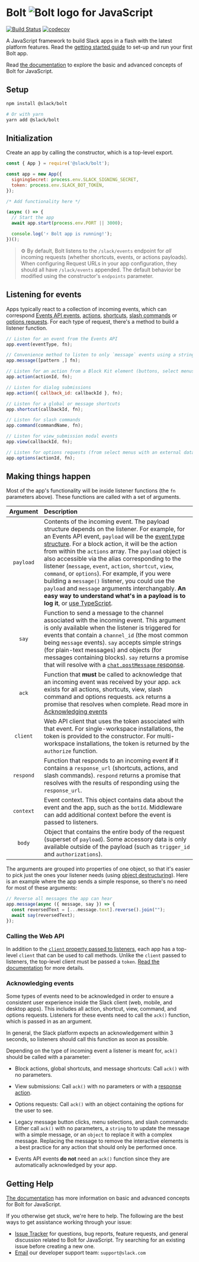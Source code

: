 # Bolt ![Bolt logo](docs/assets/bolt-logo.svg) for JavaScript

[![Build Status](https://travis-ci.org/slackapi/bolt-js.svg?branch=master)](https://travis-ci.org/slackapi/bolt-js)
[![codecov](https://codecov.io/gh/slackapi/bolt/branch/master/graph/badge.svg)](https://codecov.io/gh/slackapi/bolt-js)

A JavaScript framework to build Slack apps in a flash with the latest platform features. Read the [getting started guide](https://slack.dev/bolt-js/tutorial/getting-started) to set-up and run your first Bolt app.

Read [the documentation](https://slack.dev/bolt-js) to explore the basic and advanced concepts of Bolt for JavaScript.

## Setup

```bash
npm install @slack/bolt

# Or with yarn
yarn add @slack/bolt
```

## Initialization

Create an app by calling the constructor, which is a top-level export.

```js
const { App } = require('@slack/bolt');

const app = new App({
  signingSecret: process.env.SLACK_SIGNING_SECRET,
  token: process.env.SLACK_BOT_TOKEN,
});

/* Add functionality here */

(async () => {
  // Start the app
  await app.start(process.env.PORT || 3000);

  console.log('⚡️ Bolt app is running!');
})();
```

> ⚙️ By default, Bolt listens to the `/slack/events` endpoint for *all* incoming requests (whether shortcuts, events, or actions payloads). When configuring Request URLs in your app configuration, they should all have `/slack/events` appended. The default behavior be modified using the constructor's `endpoints` parameter.

## Listening for events

Apps typically react to a collection of incoming events, which can correspond [Events API events](https://api.slack.com/events-api), [actions](https://api.slack.com/interactivity/components), [shortcuts](https://api.slack.com/interactivity/shortcuts), [slash commands](https://api.slack.com/interactivity/slash-commands) or [options requests](https://api.slack.com/reference/block-kit/block-elements#external_select). For each type of
request, there's a method to build a listener function.

```js
// Listen for an event from the Events API
app.event(eventType, fn);

// Convenience method to listen to only `message` events using a string or RegExp
app.message([pattern ,] fn);

// Listen for an action from a Block Kit element (buttons, select menus, date pickers, etc)
app.action(actionId, fn);

// Listen for dialog submissions
app.action({ callback_id: callbackId }, fn);

// Listen for a global or message shortcuts
app.shortcut(callbackId, fn);

// Listen for slash commands
app.command(commandName, fn);

// Listen for view_submission modal events
app.view(callbackId, fn);

// Listen for options requests (from select menus with an external data source)
app.options(actionId, fn);
```

## Making things happen

Most of the app's functionality will be inside listener functions (the `fn` parameters above). These functions are called with a set of arguments.

| Argument  | Description  |
| :---: | :--- |
| `payload` | Contents of the incoming event. The payload structure depends on the listener. For example, for an Events API event, `payload` will be the [event type structure](https://api.slack.com/events-api#event_type_structure). For a block action, it will be the action from within the `actions` array. The `payload` object is also accessible via the alias corresponding to the listener (`message`, `event`, `action`, `shortcut`, `view`, `command`, or `options`). For example, if you were building a `message()` listener, you could use the `payload` and `message` arguments interchangably. **An easy way to understand what's in a payload is to log it**, or [use TypeScript](https://slack.dev/bolt-js/tutorial/using-typescript). |
| `say` | Function to send a message to the channel associated with the incoming event. This argument is only available when the listener is triggered for events that contain a `channel_id` (the most common being `message` events). `say` accepts simple strings (for plain-text messages) and objects (for messages containing blocks). `say` returns a promise that will resolve with a [`chat.postMessage` response](https://api.slack.com/methods/chat.postMessage).
| `ack` | Function that **must** be called to acknowledge that an incoming event was received by your app. `ack` exists for all actions, shortcuts, view, slash command and options requests. `ack` returns a promise that resolves when complete. Read more in [Acknowledging events](#acknowledging-events)
| `client` | Web API client that uses the token associated with that event. For single-workspace installations, the token is provided to the constructor. For multi-workspace installations, the token is returned by the `authorize` function.
| `respond` | Function that responds to an incoming event **if** it contains a `response_url` (shortcuts, actions, and slash commands). `respond` returns a promise that resolves with the results of responding using the `response_url`.
| `context` | Event context. This object contains data about the event and the app, such as the `botId`. Middleware can add additional context before the event is passed to listeners.
| `body` | Object that contains the entire body of the request (superset of `payload`). Some accessory data is only available outside of the payload (such as `trigger_id` and `authorizations`).


The arguments are grouped into properties of one object, so that it's easier to pick just the ones your listener needs (using
[object destructuring](https://developer.mozilla.org/en-US/docs/Web/JavaScript/Reference/Operators/Destructuring_assignment#Unpacking_fields_from_objects_passed_as_function_parameter)). Here is an example where the app sends a simple response, so there's no need for most of these arguments:

```js
// Reverse all messages the app can hear
app.message(async ({ message, say }) => {
  const reversedText = [...message.text].reverse().join("");
  await say(reversedText);
});
```

### Calling the Web API

In addition to the [`client` property passed to listeners](#making-things-happen), each app has a top-level `client` that can be used to call methods. Unlike the `client` passed to listeners, the top-level client must be passed a `token`. [Read the documentation](https://slack.dev/bolt-js/concepts#web-api) for more details.

### Acknowledging events

Some types of events need to be acknowledged in order to ensure a consistent user experience inside the Slack client (web, mobile, and desktop apps). This includes all action, shortcut, view, command, and options requests. Listeners for these events need to call the `ack()` function, which is passed in as an argument. 

In general, the Slack platform expects an acknowledgement within 3 seconds, so listeners should call this function as soon as possible.

Depending on the type of incoming event a listener is meant for, `ack()` should be called with a parameter:

*  Block actions, global shortcuts, and message shortcuts: Call `ack()` with no parameters.

* View submissions: Call `ack()` with no parameters or with a [response action](https://api.slack.com/surfaces/modals/using#updating_response).

*  Options requests: Call `ack()` with an object containing the options for the user to see.

*  Legacy message button clicks, menu selections, and slash commands: Either call `ack()` with no parameters, a `string` to to update the message with a simple message, or an `object` to replace it with a complex message. Replacing the message to remove the interactive elements is a best practice for any action that should only be performed once.

* Events API events **do not** need an `ack()` function since they are automatically acknowledged by your app. 

## Getting Help

[The documentation](https://slack.dev/bolt-js) has more information on basic and advanced concepts for Bolt for JavaScript.

If you otherwise get stuck, we're here to help. The following are the best ways to get assistance working through your issue:

  * [Issue Tracker](http://github.com/slackapi/bolt-js/issues) for questions, bug reports, feature requests, and general discussion related to Bolt for JavaScript. Try searching for an existing issue before creating a new one.
  * [Email](mailto:support@slack.com) our developer support team: `support@slack.com`
